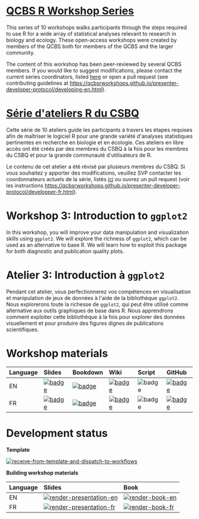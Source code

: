 # [QCBS R Workshop Series](https://wiki.qcbs.ca/r)

This series of 10 workshops walks participants through the steps required to use R for a wide array of statistical analyses relevant to research in biology and ecology. These open-access workshops were created by members of the QCBS both for members of the QCBS and the larger community.

The content of this workshop has been peer-reviewed by several QCBS members. If you would like to suggest modifications, please contact the current series coordinators, listed [here](https://wiki.qcbs.ca/r) or open a pull request (see contributing guidelines at <https://qcbsrworkshops.github.io/presenter-developer-protocol/developing-en.html>).

# [Série d'ateliers R du CSBQ](https://wiki.qcbs.ca/r)

Cette série de 10 ateliers guide les participants à travers les étapes requises afin de maîtriser le logiciel R pour une grande variété d'analyses statistiques pertinentes en recherche en biologie et en écologie. Ces ateliers en libre accès ont été créés par des membres du CSBQ à la fois pour les membres du CSBQ et pour la grande communauté d'utilisateurs de R.

Le contenu de cet atelier a été révisé par plusieurs membres du CSBQ. Si vous souhaitez y apporter des modifications, veuillez SVP contacter les coordonnateurs actuels de la série, listés [ici](https://wiki.qcbs.ca/r) ou ouvrez un pull request (voir les instructions <https://qcbsrworkshops.github.io/presenter-developer-protocol/developper-fr.html>).

# Workshop 3: Introduction to `ggplot2`

In this workshop, you will improve your data manipulation and visualization skills using `ggplot2`. We will explore the richness of `ggplot2`, which can be used as an alternative to base R. We will learn how to exploit this package for both diagnostic and publication quality plots.


# Atelier 3: Introduction à `ggplot2`

Pendant cet atelier, vous perfectionnerez vos compétences en visualisation et manipulation de jeux de données à l'aide de la bibliothèque `ggplot2`. Nous explorerons toute la richesse de `ggplot2`, qui peut être utilisé comme alternative aux outils graphiques de base dans R. Nous apprendrons comment exploiter cette bibliothèque à la fois pour explorer des données visuellement et pour produire des figures dignes de publications scientifiques.

# Workshop materials

Language | Slides | Bookdown | Wiki | Script | GitHub 
:--------|:-------|:-----|:-----|:------ |:-------
EN | [![badge](https://img.shields.io/static/v1?style=flat-square&label=Slides&message=03&color=red&logo=html5)](https://qcbsrworkshops.github.io/workshop03/pres-en/workshop03-pres-en.html) | [![badge](https://img.shields.io/static/v1?style=flat-square&label=book&message=03&logo=github)](https://qcbsrworkshops.github.io/workshop03/book-en/index.html) | [![badge](https://img.shields.io/static/v1?style=flat-square&label=wiki&message=03&logo=wikipedia)](https://wiki.qcbs.ca/r_workshop3) | ![badge](https://img.shields.io/static/v1?style=flat-square&label=script&message=03&color=2a50b8&logo=r) | [![badge](https://img.shields.io/static/v1?style=flat-square&label=repo&message=dev&color=6f42c1&logo=github)](https://github.com/QCBSRworkshops/workshop03) 
FR | [![badge](https://img.shields.io/static/v1?style=flat-square&label=Diapos&message=03&color=red&logo=html5)](https://qcbsrworkshops.github.io/workshop03/workshop03-fr/workshop03-fr.html) | [![badge](https://img.shields.io/static/v1?style=flat-square&label=livre&message=03&logo=github)](https://qcbsrworkshops.github.io/workshop03/book-fr/index.html) | [![badge](https://img.shields.io/static/v1?style=flat-square&label=wiki&message=03&logo=wikipedia)](https://wiki.qcbs.ca/r_atelier3) | ![badge](https://img.shields.io/static/v1?style=flat-square&label=script&message=03&color=2a50b8&logo=r) | [![badge](https://img.shields.io/static/v1?style=flat-square&label=repo&message=dev&color=6f42c1&logo=github)](https://github.com/QCBSRworkshops/workshop03) 

# Development status

**Template** 

[![receive-from-template-and-dispatch-to-workflows](https://github.com/QCBSRworkshops/workshop03/workflows/receive-from-template-and-dispatch-to-workflows/badge.svg)](https://github.com/QCBSRworkshops/workshop03/actions?query=workflow%3Areceive-from-template-and-dispatch-to-workflows) 

**Building workshop materials**

Language | Slides | Book
:------- | :----- | :-----
EN  | [![render-presentation-en](https://github.com/QCBSRworkshops/workshop03/workflows/render-presentation-en/badge.svg)](https://github.com/QCBSRworkshops/workshop03/actions?query=workflow%3Arender-presentation-en) | [![render-book-en](https://github.com/QCBSRworkshops/workshop03/workflows/render-book-en/badge.svg)](https://github.com/QCBSRworkshops/workshop03/actions?query=workflow%3Arender-book-en)
FR   | [![render-presentation-fr](https://github.com/QCBSRworkshops/workshop03/workflows/render-presentation-fr/badge.svg)](https://github.com/QCBSRworkshops/workshop03/actions?query=workflow%3Arender-presentation-fr) | [![render-book-fr](https://github.com/QCBSRworkshops/workshop03/workflows/render-book-fr/badge.svg)](https://github.com/QCBSRworkshops/workshop03/actions?query=workflow%3Arender-book-fr)
